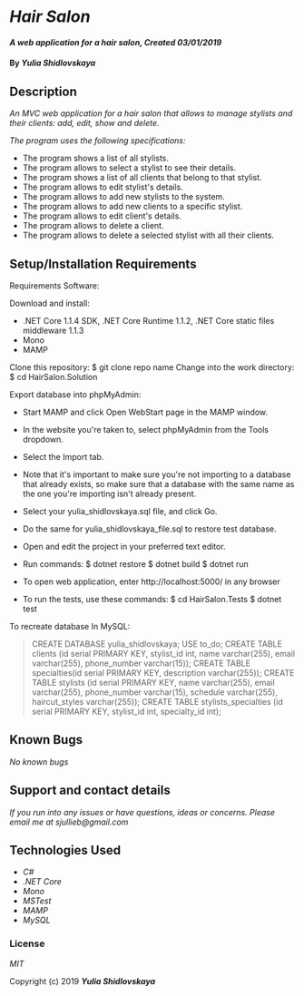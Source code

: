 # _Hair Salon_

#### _A web application for a hair salon, Created 03/01/2019_

#### By _**Yulia Shidlovskaya**_

## Description

_An MVC web application for a hair salon that allows to manage stylists and their clients: add, edit, show and delete._

_The program uses the following specifications:_

* The program shows a list of all stylists.
* The program allows to select a stylist to see their details.
* The program shows a list of all clients that belong to that stylist.
* The program allows to edit stylist's details.
* The program allows to add new stylists to the system.
* The program allows to add new clients to a specific stylist.
* The program allows to edit client's details.
* The program allows to delete a client.
* The program allows to delete a selected stylist with all their clients.

## Setup/Installation Requirements

Requirements Software:

Download and install:
* .NET Core 1.1.4 SDK, .NET Core Runtime 1.1.2, .NET Core static files middleware 1.1.3
* Mono
* MAMP

Clone this repository: $ git clone repo name
Change into the work directory: $ cd HairSalon.Solution

Export database into phpMyAdmin:

* Start MAMP and click Open WebStart page in the MAMP window.
* In the website you're taken to, select phpMyAdmin from the Tools dropdown.
* Select the Import tab.
* Note that it's important to make sure you're not importing to a database that already exists, so make sure that a database with the same name as the one you're importing isn't already present.
* Select your yulia_shidlovskaya.sql file, and click Go.
* Do the same for yulia_shidlovskaya_file.sql to restore test database.

* Open and edit the project in your preferred text editor.
* Run commands: $ dotnet restore $ dotnet build $ dotnet run
* To open web application, enter http://localhost:5000/ in any browser
* To run the tests, use these commands: $ cd HairSalon.Tests $ dotnet test


To recreate database In MySQL:

> CREATE DATABASE yulia_shidlovskaya;
> USE to_do;
> CREATE TABLE clients (id serial PRIMARY KEY, stylist_id int,  name varchar(255), email varchar(255), phone_number varchar(15));
> CREATE TABLE specialties(id serial PRIMARY KEY, description varchar(255));
> CREATE TABLE stylists (id serial PRIMARY KEY, name varchar(255), email varchar(255), phone_number varchar(15), schedule varchar(255), haircut_styles varchar(255));
> CREATE TABLE stylists_specialties (id serial PRIMARY KEY, stylist_id int, specialty_id int);


## Known Bugs

_No known bugs_

## Support and contact details

_If you run into any issues or have questions, ideas or concerns. Please email me at sjullieb@gmail.com_

## Technologies Used

* _C#_
* _.NET Core_
* _Mono_
* _MSTest_
* _MAMP_
* _MySQL_

### License

*MIT*

Copyright (c) 2019 **_Yulia Shidlovskaya_**
